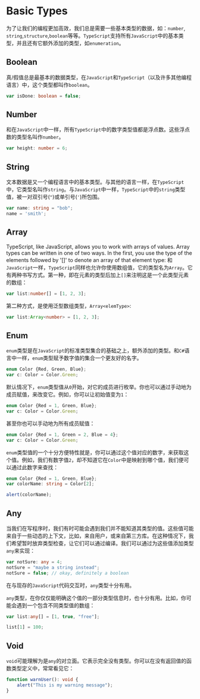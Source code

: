 # Basic Types

为了让我们的编程更加高效，我们总是需要一些基本类型的数据，如：`number`, `string`,`structure`,`boolean`等等。`TypeScript`支持所有`JavaScript`中的基本类型，并且还有它额外添加的类型，如`enumeration`。

## Boolean

真/假值总是最基本的数据类型，在`JavaScript`和`TypeScript`（以及许多其他编程语言）中，这个类型都叫作`boolean`。

```ts
var isDone: boolean = false;
```

## Number

和在`JavaScript`中一样，所有`TypeScript`中的数字类型值都是浮点数。这些浮点数的类型名叫作`number`。

```ts
var height: number = 6;
```

## String

文本数据是又一个编程语言中的基本类型。与其他的语言一样，在`TypeScript`中，它类型名叫作`string`。与`JavaScript`中一样，`TypeScript`中的`string`类型值，被一对双引号(`"`)或单引号(`'`)所包围。

```ts
var name: string = "bob";
name = 'smith';
```

## Array
TypeScript, like JavaScript, allows you to work with arrays of values. Array types can be written in one of two ways. In the first, you use the type of the elements followed by '[]' to denote an array of that element type:
和`JavaScript`一样，`TypeScript`同样也允许你使用数组值，它的类型名为`Array`。它有两种书写方式。第一种，即在元素的类型后加上`[]`来注明这是一个此类型元素的数组：

```ts
var list:number[] = [1, 2, 3];
```

第二种方式，是使用泛型数组类型，`Array<elemType>`:

```ts
var list:Array<number> = [1, 2, 3];
```

## Enum

`enum`类型是在`JavaScript`的标准类型集合的基础之上，额外添加的类型。和`C#`语言中一样，`enum`类型赋予数字值的集合一个更友好的名字。

```ts
enum Color {Red, Green, Blue};
var c: Color = Color.Green;
```

默认情况下，`enum`类型值从`0`开始，对它的成员进行枚举。你也可以通过手动地为成员赋值，来改变它。例如，你可以让初始值变为`1`：

```ts
enum Color {Red = 1, Green, Blue};
var c: Color = Color.Green;
```

甚至你也可以手动地为所有成员赋值：

```ts
enum Color {Red = 1, Green = 2, Blue = 4};
var c: Color = Color.Green;
```

`enum`类型值的一个十分方便特性就是，你可以通过这个值对应的数字，来获取这个值。例如，我们有数字值`2`，却不知道它在`Color`中是映射到哪个值，我们便可以通过此数字来查找：

```ts
enum Color {Red = 1, Green, Blue};
var colorName: string = Color[2];

alert(colorName);
```

## Any

当我们在写程序时，我们有时可能会遇到我们并不能知道其类型的值。这些值可能来自于一些动态的上下文，比如，来自用户，或来自第三方库。在这种情况下，我们希望暂时放弃类型检查，让它们可以通过编译。我们可以通过为这些值添加类型`any`来实现：

```ts
var notSure: any = 4;
notSure = "maybe a string instead";
notSure = false; // okay, definitely a boolean
```

在与现存的`JavaScript`代码交互时，`any`类型十分有用。

`any`类型，在你仅仅能明确这个值的一部分类型信息时，也十分有用。比如，你可能会遇到一个包含不同类型值的数组：

```ts
var list:any[] = [1, true, "free"];

list[1] = 100;
```

## Void

`void`可能理解为是`any`的对立面。它表示完全没有类型。你可以在没有返回值的函数类型定义中，常常看见它：

```ts
function warnUser(): void {
    alert("This is my warning message");
}
```
